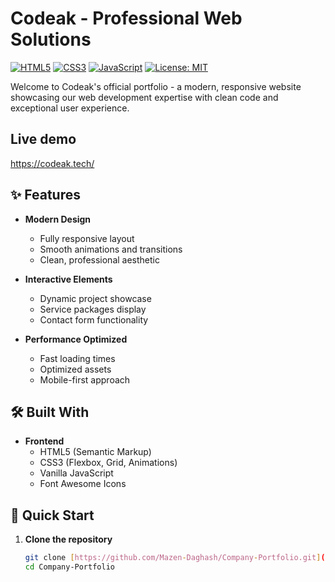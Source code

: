 # Codeak - Professional Web Solutions

[![HTML5](https://img.shields.io/badge/HTML5-E34F26?logo=html5&logoColor=white)](https://developer.mozilla.org/en-US/docs/Web/HTML)
[![CSS3](https://img.shields.io/badge/CSS3-1572B6?logo=css3&logoColor=white)](https://developer.mozilla.org/en-US/docs/Web/CSS)
[![JavaScript](https://img.shields.io/badge/JavaScript-F7DF1E?logo=javascript&logoColor=black)](https://developer.mozilla.org/en-US/docs/Web/JavaScript)
[![License: MIT](https://img.shields.io/badge/License-MIT-yellow.svg)](https://opensource.org/licenses/MIT)

Welcome to Codeak's official portfolio - a modern, responsive website showcasing our web development expertise with clean code and exceptional user experience.

##    Live demo
https://codeak.tech/


## ✨ Features

- **Modern Design**
  - Fully responsive layout
  - Smooth animations and transitions
  - Clean, professional aesthetic

- **Interactive Elements**
  - Dynamic project showcase
  - Service packages display
  - Contact form functionality

- **Performance Optimized**
  - Fast loading times
  - Optimized assets
  - Mobile-first approach

## 🛠️ Built With

- **Frontend**
  - HTML5 (Semantic Markup)
  - CSS3 (Flexbox, Grid, Animations)
  - Vanilla JavaScript
  - Font Awesome Icons

## 🚀 Quick Start

1. **Clone the repository**
   ```bash
   git clone [https://github.com/Mazen-Daghash/Company-Portfolio.git](https://github.com/Mazen-Daghash/Company-Portfolio.git)
   cd Company-Portfolio
